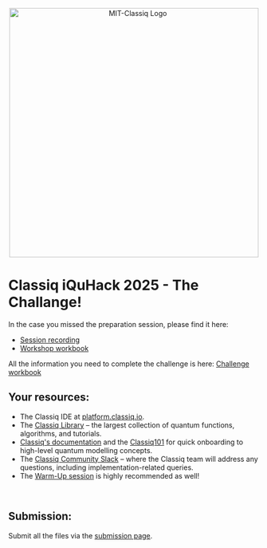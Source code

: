 <p align="center">
    <img width="500" alt="MIT-Classiq Logo" src="https://github.com/user-attachments/assets/3213b0ac-47ee-462a-80f4-a45c5cd76c52" />
</p>

# Classiq iQuHack 2025 - The Challange!

In the case you missed the preparation session, please find it here: 
- [Session recording](https://web.mit.edu/webcast/iquhack/s25/video/5/?autoplay=1)
- [Workshop workbook](https://github.com/iQuHACK/2025-Classiq/blob/main/WS_iQuHack_2025_final.ipynb)


All the information you need to complete the challenge is here: [Challenge workbook](https://github.com/iQuHACK/2025-Classiq/blob/main/classiq_iQuHack_2025_final.ipynb)

## Your resources:
- The Classiq IDE at [platform.classiq.io](https://platform.classiq.io/).
- The [Classiq Library](https://github.com/Classiq/classiq-library) – the largest collection of quantum functions, algorithms, and tutorials.
- [Classiq's documentation](https://docs.classiq.io/latest/) and the [Classiq101](https://docs.classiq.io/latest/classiq_101/) for quick onboarding to high-level quantum modelling concepts.
- The [Classiq Community Slack](https://short.classiq.io/join-slack) – where the Classiq team will address any questions, including implementation-related queries.
- The [Warm-Up session](https://github.com/iQuHACK/2025-Classiq/blob/main/WS_iQuHack_2025_final.ipynb) is highly recommended as well!

<br>

## Submission:

Submit all the files via the [submission page](https://fvrn0h72gwo.typeform.com/to/W4I7N9yl).


